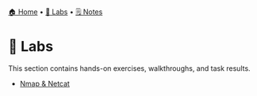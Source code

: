 [🏠 Home](../README.md) • [🧪 Labs](../labs/README.md) • [🗒️ Notes](../notes/README.md)

# 🧪 Labs
This section contains hands-on exercises, walkthroughs, and task results.

- [Nmap & Netcat](nmap-netcat.md)
